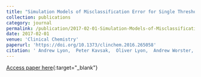 ```yaml
---
title: "Simulation Models of Misclassification Error for Single Thresholds of High-Sensitivity Cardiac Troponin I Due to Assay Bias and Imprecision"
collection: publications
category: journal
permalink: /publication/2017-02-01-Simulation-Models-of-Misclassification-Error-for-Single-Thresholds-of-High-Sensitivity-Cardiac-Troponin-I-Due-to-Assay-Bias-and-Imprecision
date: 2017-02-01
venue: 'Clinical Chemistry'
paperurl: 'https://doi.org/10.1373/clinchem.2016.265058'
citation: ' Andrew Lyon,  Peter Kavsak,  Oliver Lyon,  Andrew Worster,  Martha Lyon, &quot;Simulation Models of Misclassification Error for Single Thresholds of High-Sensitivity Cardiac Troponin I Due to Assay Bias and Imprecision.&quot; Clinical Chemistry, 2017.'
---
```

[Access paper here](https://doi.org/10.1373/clinchem.2016.265058){:target="_blank"}
